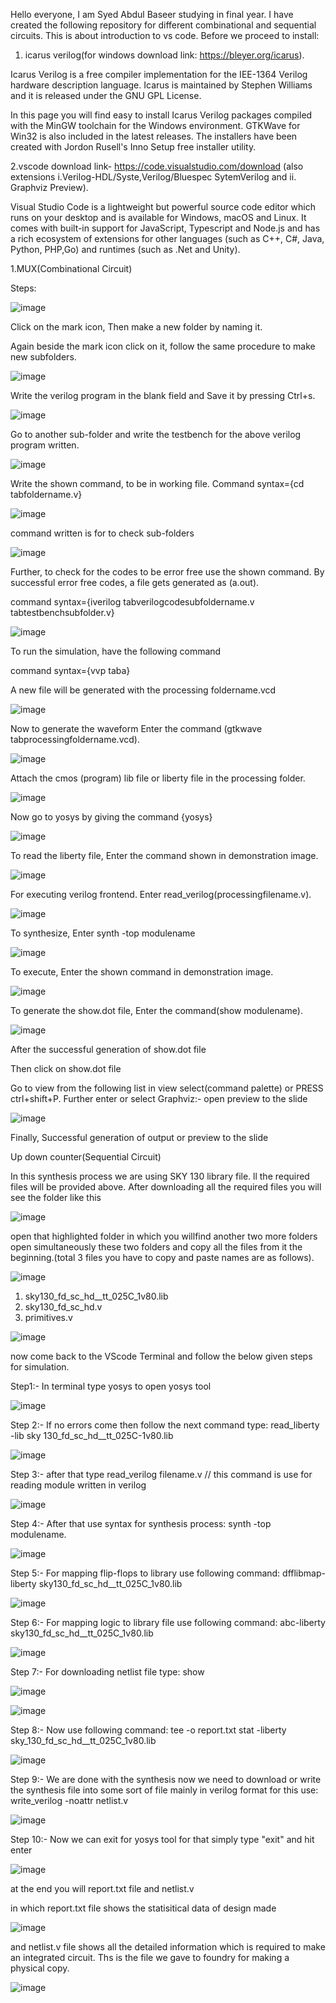 Hello everyone, I am Syed Abdul Baseer studying in final year. I have created the following repository for different combinational and sequential circuits. This is about introduction to vs code. Before we proceed to install:

1. icarus verilog(for windows download link: https://bleyer.org/icarus).

Icarus Verilog is a free compiler implementation for the IEE-1364 Verilog hardware description language. Icarus is maintained by Stephen Williams and it is released under the GNU GPL License.

In this page you will find easy to install Icarus Verilog packages compiled with the MinGW toolchain for the Windows environment. GTKWave for Win32 is also included in the latest releases. The installers have been created with Jordon Rusell's Inno Setup free installer utility.

2.vscode download link- https://code.visualstudio.com/download (also extensions i.Verilog-HDL/Syste,Verilog/Bluespec SytemVerilog and ii. Graphviz Preview).

Visual Studio Code is a lightweight but powerful source code editor which runs on your desktop and is available for Windows, macOS and Linux. It comes with built-in support for JavaScript, Typescript and Node.js and has a rich ecosystem of extensions for other languages (such as C++, C#, Java, Python, PHP,Go) and runtimes (such as .Net and Unity).

1.MUX(Combinational Circuit)

Steps:

![image](https://user-images.githubusercontent.com/93662214/140520203-e13677a6-6c17-4f26-98bb-19f06223e630.png)

Click on the mark icon, Then make a new folder by naming it.

Again beside the mark icon click on it, follow the same procedure to make new subfolders.

![image](https://user-images.githubusercontent.com/93662214/140520674-427470cf-8cbd-4bae-98fe-896d28a23476.png)

Write the verilog program in the blank field and Save it by pressing Ctrl+s.

![image](https://user-images.githubusercontent.com/93662214/140520955-2e26cf7e-47f4-4829-9185-2c44468a9350.png)

Go to another sub-folder and write the testbench for the above verilog program written.

![image](https://user-images.githubusercontent.com/93662214/140521355-cded84d3-6a4c-4bbd-9b23-7aeae4de0403.png)

Write the shown command, to be in working file. Command syntax={cd tabfoldername.v}

![image](https://user-images.githubusercontent.com/93662214/140521594-daf38429-a58c-4265-a8df-0d12d3a113b0.png)

command written is for to check sub-folders

![image](https://user-images.githubusercontent.com/93662214/140521843-de4cb042-9c2b-4749-96ad-cea5d869e014.png)

Further, to check for the codes to be error free use the shown command. By successful error free codes, a file gets generated as (a.out).

command syntax={iverilog tabverilogcodesubfoldername.v tabtestbenchsubfolder.v}

![image](https://user-images.githubusercontent.com/93662214/140522569-820f25a2-5369-47e1-9b76-37cf99177c03.png)

To run the simulation, have the following command

command syntax={vvp taba}

A new file will be generated with the processing foldername.vcd

![image](https://user-images.githubusercontent.com/93662214/140523063-f85c75f4-175d-4dee-9e18-aec9a5cb76a3.png)

Now to generate the waveform Enter the command (gtkwave tabprocessingfoldername.vcd).

![image](https://user-images.githubusercontent.com/93662214/140523367-cfb75a8c-1ff0-469a-862b-f64f3d3e7693.png)

Attach the cmos (program) lib file or liberty file in the processing folder.

![image](https://user-images.githubusercontent.com/93662214/140523624-554f76ad-8aa9-426e-b305-92382b51ed71.png)

Now go to yosys by giving the command {yosys}

![image](https://user-images.githubusercontent.com/93662214/140524140-31f47d7e-8144-40e2-9ff0-9c30c9f60ace.png)

To read the liberty file, Enter the command shown in demonstration image.

![image](https://user-images.githubusercontent.com/93662214/140524442-bb65d53c-1eed-4372-b083-9216ebfe0491.png)

For executing verilog frontend. Enter read_verilog(processingfilename.v).

![image](https://user-images.githubusercontent.com/93662214/140524732-dc9ddae9-10da-4451-96e8-a15d517378a7.png)

To synthesize, Enter synth -top modulename

![image](https://user-images.githubusercontent.com/93662214/140524982-f67211a4-49f6-4033-8976-eb0f7985ad5f.png)

To execute, Enter the shown command in demonstration image.

![image](https://user-images.githubusercontent.com/93662214/140525238-81761924-6f2d-4b9e-a4fc-186f1da2b3b5.png)

To generate the show.dot file, Enter the command(show modulename).

![image](https://user-images.githubusercontent.com/93662214/140525964-1f4ade21-a951-4a43-905d-abc5fbf534b9.png)

After the successful generation of show.dot file

Then click on show.dot file

Go to view from the following list in view select(command palette) or PRESS ctrl+shift+P. Further enter or select Graphviz:- open preview to the slide

![image](https://user-images.githubusercontent.com/93662214/140529296-c54dd9cd-e0e7-43dd-b23e-f17b0a705428.png)

Finally, Successful generation of output or preview to the slide

Up down counter(Sequential Circuit)

In this synthesis process we are using SKY 130 library file. ll the required files will be provided above. After downloading all the required files you will see the folder like this

![image](https://user-images.githubusercontent.com/93662214/140532658-edd87178-ab8a-4dad-838e-8d8a45aae32e.png)

open that highlighted folder in which you willfind another two more folders open simultaneously these two folders and copy all the files from it the beginning.(total 3 files you have to copy and paste names are as follows).

![image](https://user-images.githubusercontent.com/93662214/140533134-ad24baea-606a-4edb-844b-dd70cf648937.png)

1. sky130_fd_sc_hd__tt_025C_1v80.lib
2. sky130_fd_sc_hd.v
3. primitives.v

![image](https://user-images.githubusercontent.com/93662214/140533638-149d2274-2686-4b6b-af45-f166ee24dc30.png)

now come back to the VScode Terminal and follow the below given steps for simulation.

Step1:- In terminal type yosys to open yosys tool

![image](https://user-images.githubusercontent.com/93662214/140534263-e8faa6d9-6c21-4339-a439-644371c50e81.png)

Step 2:- If no errors come then follow the next command type: read_liberty -lib sky 130_fd_sc_hd__tt_025C-1v80.lib

![image](https://user-images.githubusercontent.com/93662214/140536561-bf922de2-b811-426f-8ec3-21a6db31f8f5.png)

Step 3:- after that type read_verilog filename.v // this command is use for reading module written in verilog

![image](https://user-images.githubusercontent.com/93662214/140536871-cef890d8-a5d1-43b3-866a-4f51193e5f99.png)

Step 4:- After that use syntax for synthesis process: synth -top modulename.

![image](https://user-images.githubusercontent.com/93662214/140537436-0f55ed21-356d-411f-b067-ac2b51e56d96.png)

Step 5:- For mapping flip-flops to library use following command: dfflibmap-liberty sky130_fd_sc_hd__tt_025C_1v80.lib

![image](https://user-images.githubusercontent.com/93662214/140537770-b4f41fd6-a4b5-41fd-8c3c-c8411c6e12cc.png)

Step 6:- For mapping logic to library file use following command: abc-liberty sky130_fd_sc_hd__tt_025C_1v80.lib

![image](https://user-images.githubusercontent.com/93662214/140538048-07358ddd-273c-4e06-8c69-43ec4c46cc53.png)

Step 7:- For downloading netlist file type: show

![image](https://user-images.githubusercontent.com/93662214/140538375-5b221824-abf0-4b0f-b5d5-92745182c6b0.png)

![image](https://user-images.githubusercontent.com/93662214/140538669-d6253160-fc3d-4876-97fe-ade5b5714683.png)

Step 8:- Now use following command: tee -o report.txt stat -liberty sky_130_fd_sc_hd__tt_025C_1v80.lib

![image](https://user-images.githubusercontent.com/93662214/140539177-2256d2dd-246a-4d6a-9dea-feee2023bc2c.png)

Step 9:- We are done with the synthesis now we need to download or write the synthesis file into some sort of file mainly in verilog format for this use: write_verilog -noattr netlist.v

![image](https://user-images.githubusercontent.com/93662214/140539531-740cd806-80c3-4755-bbbc-35520456e519.png)

Step 10:- Now we can exit for yosys tool for that simply type "exit" and hit enter

![image](https://user-images.githubusercontent.com/93662214/140539837-da309e53-16ff-4197-9169-1ab115c2380e.png)

at the end you will report.txt file and netlist.v

in which report.txt file shows the statisitical data of design made

![image](https://user-images.githubusercontent.com/93662214/140540077-e32b6554-c2fe-4cae-b6b9-2ac1f0df5281.png)

and netlist.v file shows all the detailed information which is required to make an integrated circuit. Ths is the file we gave to foundry for making a physical copy.

![image](https://user-images.githubusercontent.com/93662214/140540385-73b5cd28-e9ff-46b2-9731-1ab7a1f72278.png)
